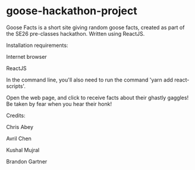 # goose-hackathon-project
Goose Facts is a short site giving random goose facts, created as part of the SE26 pre-classes hackathon.  Written using ReactJS.


Installation requirements:

Internet browser

ReactJS

In the command line, you'll also need to run the command 'yarn add react-scripts'.


Open the web page, and click to receive facts about their ghastly gaggles!  Be taken by fear when you hear their honk!


Credits:

Chris Abey

Avril Chen

Kushal Mujral

Brandon Gartner
